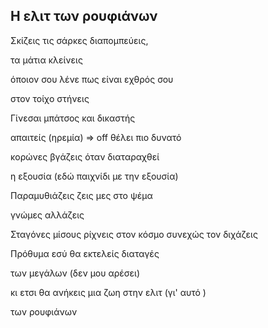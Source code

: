 ## Η ελιτ των ρουφιάνων

Σκίζεις τις σάρκες διαπομπεύεις,

τα μάτια κλείνεις

όποιον σου λένε πως είναι εχθρός σου

στον τοίχο στήνεις

Γίνεσαι μπάτσος και δικαστής

απαιτείς (ηρεμία) => off θέλει πιο δυνατό

κορώνες βγάζεις όταν διαταραχθεί

η εξουσία
(εδώ παιχνίδι με την εξουσία)

Παραμυθιάζεις ζεις μες στο ψέμα

γνώμες αλλάζεις

Σταγόνες μίσους ρίχνεις στον κόσμο
συνεχώς τον διχάζεις

Πρόθυμα εσύ θα εκτελείς διαταγές

των μεγάλων
(δεν μου αρέσει)

κι ετσι θα ανήκεις μια ζωη στην ελιτ
(γι' αυτό )

των ρουφιάνων



